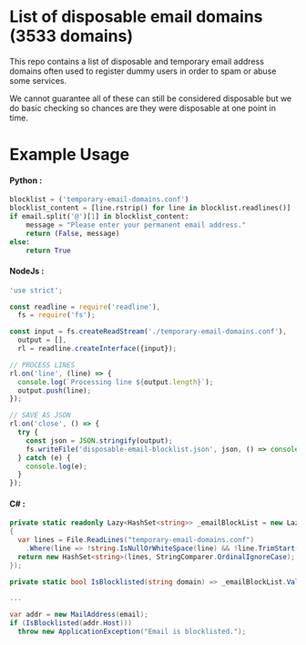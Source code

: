 List of disposable email domains (3533 domains) 
========================

This repo contains a list of disposable and temporary email address domains often used to register dummy users in order to spam or abuse some services.

We cannot guarantee all of these can still be considered disposable but we do basic checking so chances are they were disposable at one point in time.



Example Usage
=============

#### Python :

```Python
blocklist = ('temporary-email-domains.conf')
blocklist_content = [line.rstrip() for line in blocklist.readlines()]
if email.split('@')[1] in blocklist_content:
    message = "Please enter your permanent email address."
    return (False, message)
else:
    return True
```

#### NodeJs :

```javascript
'use strict';

const readline = require('readline'),
  fs = require('fs');

const input = fs.createReadStream('./temporary-email-domains.conf'),
  output = [],
  rl = readline.createInterface({input});

// PROCESS LINES
rl.on('line', (line) => {
  console.log(`Processing line ${output.length}`);
  output.push(line);
});

// SAVE AS JSON
rl.on('close', () => {
  try {
    const json = JSON.stringify(output);
    fs.writeFile('disposable-email-blocklist.json', json, () => console.log('--- FINISHED ---'));
  } catch (e) {
    console.log(e);
  }
});
```

#### C# :

```C#
private static readonly Lazy<HashSet<string>> _emailBlockList = new Lazy<HashSet<string>>(() =>
{
  var lines = File.ReadLines("temporary-email-domains.conf")
    .Where(line => !string.IsNullOrWhiteSpace(line) && !line.TrimStart().StartsWith("//"));
  return new HashSet<string>(lines, StringComparer.OrdinalIgnoreCase);
});

private static bool IsBlocklisted(string domain) => _emailBlockList.Value.Contains(domain);

...

var addr = new MailAddress(email);
if (IsBlocklisted(addr.Host)))
  throw new ApplicationException("Email is blocklisted.");
```
